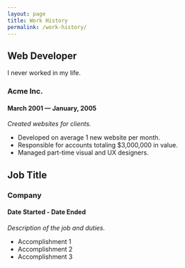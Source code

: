```yaml
---
layout: page
title: Work History
permalink: /work-history/
---
```


## Web Developer
I never worked in my life.

### Acme Inc.

#### March 2001 — January, 2005

_Created websites for clients._

* Developed on average 1 new website per month.
* Responsible for accounts totaling $3,000,000 in value.
* Managed part-time visual and UX designers.


## Job Title

### Company

#### Date Started - Date Ended

_Description of the job and duties._

* Accomplishment 1
* Accomplishment 2
* Accomplishment 3

